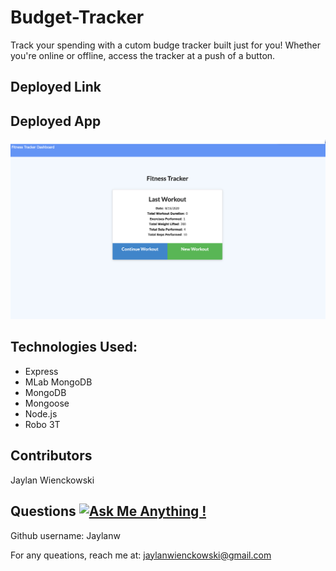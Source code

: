# Budget-Tracker
Track your spending with a cutom budge tracker built just for you! Whether you're online or offline, access the tracker at a push of a button. 

## Deployed Link


 ## Deployed App 
![alt text](https://github.com/jaylanw/Workout-Tracker/blob/master/public/images/Screen%20Shot%202020-08-15%20at%2010.23.35%20PM.png)

## Technologies Used:
- Express
- MLab MongoDB
- MongoDB
- Mongoose
- Node.js
- Robo 3T
      
## Contributors
  Jaylan Wienckowski
  
## Questions   [![Ask Me Anything !](https://img.shields.io/badge/Ask%20me-anything-1abc9c.svg)](https://GitHub.com/Naereen/ama)

  Github username: Jaylanw
  
  For any queations, reach me at:
  jaylanwienckowski@gmail.com
  
